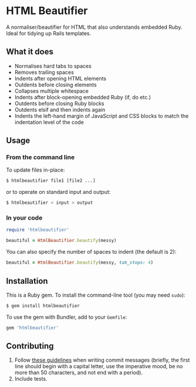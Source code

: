 # HTML Beautifier

A normaliser/beautifier for HTML that also understands embedded Ruby.
Ideal for tidying up Rails templates.

## What it does

* Normalises hard tabs to spaces
* Removes trailing spaces
* Indents after opening HTML elements
* Outdents before closing elements
* Collapses multiple whitespace
* Indents after block-opening embedded Ruby (if, do etc.)
* Outdents before closing Ruby blocks
* Outdents elsif and then indents again
* Indents the left-hand margin of JavaScript and CSS blocks to match the
  indentation level of the code

## Usage

### From the command line

To update files in-place:

``` sh
$ htmlbeautifier file1 [file2 ...]
```

or to operate on standard input and output:

``` sh
$ htmlbeautifier < input > output
```

### In your code

```ruby
require 'htmlbeautifier'

beautiful = HtmlBeautifier.beautify(messy)
```

You can also specify the number of spaces to indent (the default is 2):

```ruby
beautiful = HtmlBeautifier.beautify(messy, tab_stops: 4)
```

## Installation

This is a Ruby gem.
To install the command-line tool (you may need `sudo`):

```sh
$ gem install htmlbeautifier
```

To use the gem with Bundler, add to your `Gemfile`:

```ruby
gem 'htmlbeautifier'
```

## Contributing

1. Follow [these guidelines][git-commit] when writing commit messages (briefly,
   the first line should begin with a capital letter, use the imperative mood,
   be no more than 50 characters, and not end with a period).
2. Include tests.

[git-commit]:http://tbaggery.com/2008/04/19/a-note-about-git-commit-messages.html

